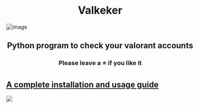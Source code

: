 <h1 align="center">
  Valkeker
</h1>

![image](https://user-images.githubusercontent.com/82034934/191281792-6b45244e-9635-45a5-b6e8-529ff6d93268.png)

<h2 align="center">
  Python program to check your valorant accounts
</h2>

<h3 align="center">
Please leave a ⭐  if you like it
</h3>

## [A complete installation and usage guide](https://liljaba1337.gitbook.io/untitled/)


<a href="https://discord.gg/krMFTdSafD"><img src="https://discordapp.com/api/guilds/1227667638742683729/widget.png?style=banner2"></a>
